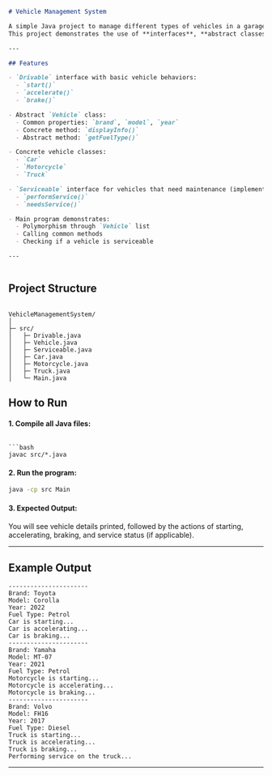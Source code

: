 
```markdown
# Vehicle Management System

A simple Java project to manage different types of vehicles in a garage.  
This project demonstrates the use of **interfaces**, **abstract classes**, **inheritance**, **polymorphism**, and **serviceable vehicles**.

---

## Features

- `Drivable` interface with basic vehicle behaviors:
  - `start()`
  - `accelerate()`
  - `brake()`

- Abstract `Vehicle` class:
  - Common properties: `brand`, `model`, `year`
  - Concrete method: `displayInfo()`
  - Abstract method: `getFuelType()`

- Concrete vehicle classes:
  - `Car`
  - `Motorcycle`
  - `Truck`

- `Serviceable` interface for vehicles that need maintenance (implemented by `Truck`):
  - `performService()`
  - `needsService()`

- Main program demonstrates:
  - Polymorphism through `Vehicle` list
  - Calling common methods
  - Checking if a vehicle is serviceable

---



```
## Project Structure
```

VehicleManagementSystem/
│
├─ src/
│   ├─ Drivable.java
│   ├─ Vehicle.java
│   ├─ Serviceable.java
│   ├─ Car.java
│   ├─ Motorcycle.java
│   ├─ Truck.java
│   └─ Main.java
```
## How to Run
#### 1. **Compile all Java files**:
````

```bash
javac src/*.java
````

#### 2. **Run the program**: 

```bash
java -cp src Main
```

#### 3. **Expected Output**:

You will see vehicle details printed, followed by the actions of starting, accelerating, braking, and service status (if applicable).

---

## Example Output

```
----------------------
Brand: Toyota
Model: Corolla
Year: 2022
Fuel Type: Petrol
Car is starting...
Car is accelerating...
Car is braking...
----------------------
Brand: Yamaha
Model: MT-07
Year: 2021
Fuel Type: Petrol
Motorcycle is starting...
Motorcycle is accelerating...
Motorcycle is braking...
----------------------
Brand: Volvo
Model: FH16
Year: 2017
Fuel Type: Diesel
Truck is starting...
Truck is accelerating...
Truck is braking...
Performing service on the truck...
```

---


